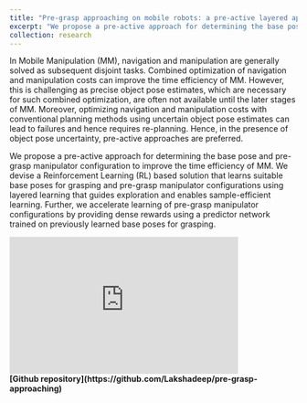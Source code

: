 ```yaml
---
title: "Pre-grasp approaching on mobile robots: a pre-active layered approach"
excerpt: "We propose a pre-active approach for determining the base pose and pre-grasp manipulator configuration to improve the time efficiency of MM."
collection: research
---
```


In Mobile Manipulation (MM), navigation and manipulation are generally solved as subsequent disjoint tasks. Combined optimization of navigation and manipulation costs can improve the time efficiency of MM. However, this is challenging as precise object pose estimates, which are necessary for such combined optimization, are often not available until the later stages of MM. Moreover, optimizing navigation and manipulation costs with conventional planning methods using uncertain object pose estimates can lead to failures and hence requires re-planning. Hence, in the presence of object pose uncertainty, pre-active approaches are preferred.  

We propose a pre-active approach for determining the base pose and pre-grasp manipulator configuration to improve the time efficiency of MM. We devise a Reinforcement Learning (RL) based solution that learns suitable base poses for grasping and pre-grasp manipulator configurations using layered learning that guides exploration and enables sample-efficient learning. Further, we accelerate learning of pre-grasp manipulator configurations by providing dense rewards using a predictor network trained on previously learned base poses for grasping. 

<iframe width="400" height="240" src="https://www.youtube.com/embed/TQ0PMuj9ZHk" title="YouTube video player" frameborder="0" allow="accelerometer; autoplay; clipboard-write; encrypted-media; gyroscope; picture-in-picture" allowfullscreen></iframe>

<br>
<b>[Github repository](https://github.com/Lakshadeep/pre-grasp-approaching)</b>


